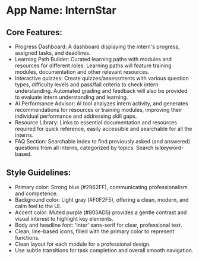# **App Name**: InternStar

## Core Features:

- Progress Dashboard: A dashboard displaying the intern's progress, assigned tasks, and deadlines.
- Learning Path Builder: Curated learning paths with modules and resources for different roles. Learning paths will feature training modules, documentation and other relevant resources.
- Interactive quizzes: Create quizzes/assessments with various question types, difficulty levels and pass/fail criteria to check intern understanding.  Automated grading and feedback will also be provided to evaluate intern understanding and learning.
- AI Performance Advisor: AI tool analyzes intern activity, and generates recommendations for resources or training modules, improving their individual performance and addressing skill gaps.
- Resource Library: Links to essential documentation and resources required for quick reference, easily accessible and searchable for all the interns.
- FAQ Section: Searchable index to find previously asked (and answered) questions from all interns, categorized by topics. Search is keyword-based.

## Style Guidelines:

- Primary color: Strong blue (#2962FF), communicating professionalism and competence.
- Background color: Light gray (#F0F2F5), offering a clean, modern, and calm feel to the UI.
- Accent color: Muted purple (#805AD5) provides a gentle contrast and visual interest to highlight key elements.
- Body and headline font: 'Inter' sans-serif for clear, professional text.
- Clean, line-based icons, filled with the primary color to represent functions.
- Clean layout for each module for a professional design.
- Use subtle transitions for task completion and overall smooth navigation.